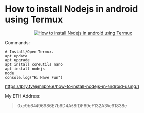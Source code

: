 # How to install Nodejs in android using Termux
<a href="https://www.youtube.com/watch?v=0i4ve79qPhw">
<p align="center">
<img src="http://img.youtube.com/vi/0i4ve79qPhw/0.jpg" alt="How to install Nodejs in android using Termux">
</p></a>


Commands:
````
# Install/Open Termux.
apt update
apt upgrade
apt install coreutils nano
apt install nodejs
node
console.log("Hi Have Fun")
````

https://lbry.tv/@mlibre:e/how-to-install-nodejs-in-android-using:1

My ETH Address:
> 0xc9b64496986E7b6D4A68fDF69eF132A35e91838e